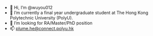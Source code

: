 - 👋 Hi, I’m @wuyou012
- 🌱 I’m currently a final year undergraduate student at The Hong Kong Polytechnic University (PolyU).
- 💞️ I’m looking for RA/Master/PhD position
- 📫 [plume.he@connect.polyu.hk](plume.he@connect.polyu.hk)


<!---
wuyou012/wuyou012 is a ✨ special ✨ repository because its `README.md` (this file) appears on your GitHub profile.
You can click the Preview link to take a look at your changes.
--->
